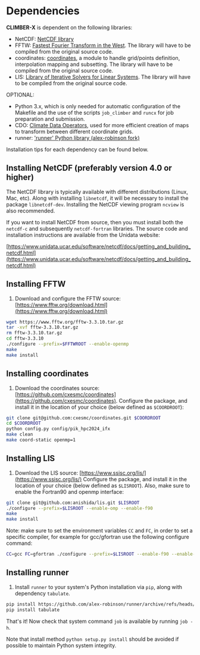 # Dependencies 

**CLIMBER-X** is dependent on the following libraries:

- NetCDF: [NetCDF library](https://www.unidata.ucar.edu/software/netcdf/docs/getting_and_building_netcdf.html)
- FFTW: [Fastest Fourier Transform in the West](https://www.fftw.org/). The library will have to be compiled from the original source code.
- coordinates: [coordinates](https://github.com/alex-robinson/coordinates), a module to handle grid/points definition, interpolation mapping and subsetting. The library will have to be compiled from the original source code.
- LIS: [Library of Iterative Solvers for Linear Systems](http://www.ssisc.org/lis/). The library will have to be compiled from the original source code.

OPTIONAL:
- Python 3.x, which is only needed for automatic configuration of the Makefile
and the use of the scripts `job_climber` and `runcx` for job preparation and submission.
- CDO: [Climate Data Operators](https://code.mpimet.mpg.de/projects/cdo/), used for more efficient
creation of maps to transform between different coordinate grids.
- runner: ['runner' Python library (alex-robinson fork)](https://github.com/alex-robinson/runner)


Installation tips for each dependency can be found below.

## Installing NetCDF (preferably version 4.0 or higher)

The NetCDF library is typically available with different distributions (Linux, Mac, etc).
Along with installing `libnetcdf`, it will be necessary to install the package `libnetcdf-dev`.
Installing the NetCDF viewing program `ncview` is also recommended.

If you want to install NetCDF from source, then you must install both the
`netcdf-c` and subsequently `netcdf-fortran` libraries. The source code and
installation instructions are available from the Unidata website:

[https://www.unidata.ucar.edu/software/netcdf/docs/getting_and_building_netcdf.html](https://www.unidata.ucar.edu/software/netcdf/docs/getting_and_building_netcdf.html)

## Installing FFTW

1. Download and configure the FFTW source:
[https://www.fftw.org/download.html](https://www.fftw.org/download.html)

```bash
wget https://www.fftw.org/fftw-3.3.10.tar.gz
tar -xvf fftw-3.3.10.tar.gz
rm fftw-3.3.10.tar.gz
cd fftw-3.3.10
./configure --prefix=$FFTWROOT --enable-openmp
make
make install
```

## Installing coordinates

1. Download the coordinates source:
[https://github.com/cxesmc/coordinates](https://github.com/cxesmc/coordinates).
Configure the package, and install it in the location 
of your choice (below defined as `$COORDROOT`):

```bash
git clone git@github.com:cxesmc/coordinates.git $COORDROOT
cd $COORDROOT
python config.py config/pik_hpc2024_ifx
make clean
make coord-static openmp=1
```

## Installing LIS

1. Download the LIS source:
[https://www.ssisc.org/lis/](https://www.ssisc.org/lis/)
Configure the package, and install it in the location 
of your choice (below defined as `$LISROOT`). Also, make sure to 
enable the Fortran90 and openmp interface:

```bash
git clone git@github.com:anishida/lis.git $LISROOT
./configure --prefix=$LISROOT --enable-omp --enable-f90
make
make install
```

Note: make sure to set the environment variables `CC` and `FC`, in order to set
a specific compiler, for example for gcc/gfortran use the following configure command:

```bash
CC=gcc FC=gfortran ./configure --prefix=$LISROOT --enable-f90 --enable-omp
```

## Installing runner

1. Install `runner` to your system's Python installation via `pip`, along with dependency `tabulate`.

```bash
pip install https://github.com/alex-robinson/runner/archive/refs/heads/master.zip
pip install tabulate
```

That's it! Now check that system command `job` is available by running `job -h`. 

Note that install method `python setup.py install` should be avoided if possible to maintain Python system integrity.
